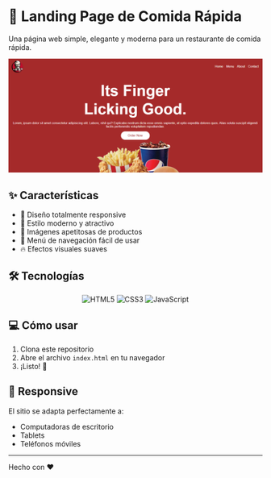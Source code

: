 # 🍔 Landing Page de Comida Rápida

Una página web simple, elegante y moderna para un restaurante de comida rápida.

![Vista previa](./preview.png)

## ✨ Características

- 📱 Diseño totalmente responsive
- 🎨 Estilo moderno y atractivo
- 🍟 Imágenes apetitosas de productos
- 📍 Menú de navegación fácil de usar
- 🔥 Efectos visuales suaves

## 🛠️ Tecnologías

<p align="center">
  <img src="https://img.icons8.com/?size=100&id=20909&format=png&color=000000" alt="HTML5" width="80"/>
  <img src="https://img.icons8.com/?size=100&id=21278&format=png&color=000000" alt="CSS3" width="80"/>
  <img src="https://img.icons8.com/?size=100&id=108784&format=png&color=000000" alt="JavaScript" width="80"/>
</p>

## 💻 Cómo usar

1. Clona este repositorio
2. Abre el archivo `index.html` en tu navegador
3. ¡Listo! 🎉

## 📱 Responsive

El sitio se adapta perfectamente a:
- Computadoras de escritorio
- Tablets
- Teléfonos móviles

---
Hecho con ❤️ 